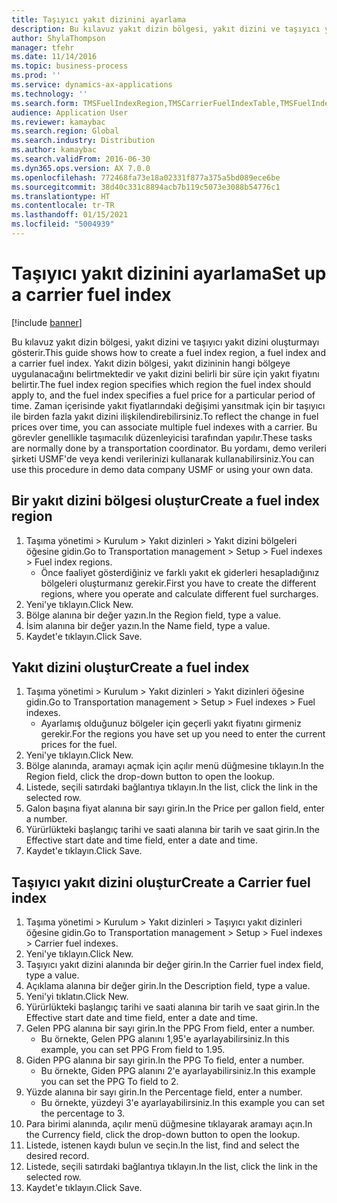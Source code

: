 ```yaml
---
title: Taşıyıcı yakıt dizinini ayarlama
description: Bu kılavuz yakıt dizin bölgesi, yakıt dizini ve taşıyıcı yakıt dizini oluşturmayı gösterir.
author: ShylaThompson
manager: tfehr
ms.date: 11/14/2016
ms.topic: business-process
ms.prod: ''
ms.service: dynamics-ax-applications
ms.technology: ''
ms.search.form: TMSFuelIndexRegion,TMSCarrierFuelIndexTable,TMSFuelIndex
audience: Application User
ms.reviewer: kamaybac
ms.search.region: Global
ms.search.industry: Distribution
ms.author: kamaybac
ms.search.validFrom: 2016-06-30
ms.dyn365.ops.version: AX 7.0.0
ms.openlocfilehash: 772468fa73e18a02331f877a375a5bd089ece6be
ms.sourcegitcommit: 38d40c331c8894acb7b119c5073e3088b54776c1
ms.translationtype: HT
ms.contentlocale: tr-TR
ms.lasthandoff: 01/15/2021
ms.locfileid: "5004939"
---
```

# <a name="set-up-a-carrier-fuel-index"></a><span data-ttu-id="66fc3-103">Taşıyıcı yakıt dizinini ayarlama</span><span class="sxs-lookup"><span data-stu-id="66fc3-103">Set up a carrier fuel index</span></span>

[!include [banner](../../includes/banner.md)]

<span data-ttu-id="66fc3-104">Bu kılavuz yakıt dizin bölgesi, yakıt dizini ve taşıyıcı yakıt dizini oluşturmayı gösterir.</span><span class="sxs-lookup"><span data-stu-id="66fc3-104">This guide shows how to create a fuel index region, a fuel index and a carrier fuel index.</span></span> <span data-ttu-id="66fc3-105">Yakıt dizin bölgesi, yakıt dizininin hangi bölgeye uygulanacağını belirtmektedir ve yakıt dizini belirli bir süre için yakıt fiyatını belirtir.</span><span class="sxs-lookup"><span data-stu-id="66fc3-105">The fuel index region specifies which region the fuel index should apply to, and the fuel index specifies a fuel price for a particular period of time.</span></span> <span data-ttu-id="66fc3-106">Zaman içerisinde yakıt fiyatlarındaki değişimi yansıtmak için bir taşıyıcı ile birden fazla yakıt dizini ilişkilendirebilirsiniz.</span><span class="sxs-lookup"><span data-stu-id="66fc3-106">To reflect the change in fuel prices over time, you can associate multiple fuel indexes with a carrier.</span></span>  <span data-ttu-id="66fc3-107">Bu görevler genellikle taşımacılık düzenleyicisi tarafından yapılır.</span><span class="sxs-lookup"><span data-stu-id="66fc3-107">These tasks are normally done by a transportation coordinator.</span></span> <span data-ttu-id="66fc3-108">Bu yordamı, demo verileri şirketi USMF'de veya kendi verilerinizi kullanarak kullanabilirsiniz.</span><span class="sxs-lookup"><span data-stu-id="66fc3-108">You can use this procedure in demo data company USMF or using your own data.</span></span>


## <a name="create-a-fuel-index-region"></a><span data-ttu-id="66fc3-109">Bir yakıt dizini bölgesi oluştur</span><span class="sxs-lookup"><span data-stu-id="66fc3-109">Create a fuel index region</span></span>
1. <span data-ttu-id="66fc3-110">Taşıma yönetimi > Kurulum > Yakıt dizinleri > Yakıt dizini bölgeleri öğesine gidin.</span><span class="sxs-lookup"><span data-stu-id="66fc3-110">Go to Transportation management > Setup > Fuel indexes > Fuel index regions.</span></span>
    * <span data-ttu-id="66fc3-111">Önce faaliyet gösterdiğiniz ve farklı yakıt ek giderleri hesapladığınız bölgeleri oluşturmanız gerekir.</span><span class="sxs-lookup"><span data-stu-id="66fc3-111">First you have to create the different regions, where you operate and calculate different fuel surcharges.</span></span>  
2. <span data-ttu-id="66fc3-112">Yeni'ye tıklayın.</span><span class="sxs-lookup"><span data-stu-id="66fc3-112">Click New.</span></span>
3. <span data-ttu-id="66fc3-113">Bölge alanına bir değer yazın.</span><span class="sxs-lookup"><span data-stu-id="66fc3-113">In the Region field, type a value.</span></span>
4. <span data-ttu-id="66fc3-114">İsim alanına bir değer yazın.</span><span class="sxs-lookup"><span data-stu-id="66fc3-114">In the Name field, type a value.</span></span>
5. <span data-ttu-id="66fc3-115">Kaydet'e tıklayın.</span><span class="sxs-lookup"><span data-stu-id="66fc3-115">Click Save.</span></span>

## <a name="create-a-fuel-index"></a><span data-ttu-id="66fc3-116">Yakıt dizini oluştur</span><span class="sxs-lookup"><span data-stu-id="66fc3-116">Create a fuel index</span></span>
1. <span data-ttu-id="66fc3-117">Taşıma yönetimi > Kurulum > Yakıt dizinleri > Yakıt dizinleri öğesine gidin.</span><span class="sxs-lookup"><span data-stu-id="66fc3-117">Go to Transportation management > Setup > Fuel indexes > Fuel indexes.</span></span>
    * <span data-ttu-id="66fc3-118">Ayarlamış olduğunuz bölgeler için geçerli yakıt fiyatını girmeniz gerekir.</span><span class="sxs-lookup"><span data-stu-id="66fc3-118">For the regions you have set up you need to enter the current prices for the fuel.</span></span>  
2. <span data-ttu-id="66fc3-119">Yeni'ye tıklayın.</span><span class="sxs-lookup"><span data-stu-id="66fc3-119">Click New.</span></span>
3. <span data-ttu-id="66fc3-120">Bölge alanında, aramayı açmak için açılır menü düğmesine tıklayın.</span><span class="sxs-lookup"><span data-stu-id="66fc3-120">In the Region field, click the drop-down button to open the lookup.</span></span>
4. <span data-ttu-id="66fc3-121">Listede, seçili satırdaki bağlantıya tıklayın.</span><span class="sxs-lookup"><span data-stu-id="66fc3-121">In the list, click the link in the selected row.</span></span>
5. <span data-ttu-id="66fc3-122">Galon başına fiyat alanına bir sayı girin.</span><span class="sxs-lookup"><span data-stu-id="66fc3-122">In the Price per gallon field, enter a number.</span></span>
6. <span data-ttu-id="66fc3-123">Yürürlükteki başlangıç tarihi ve saati alanına bir tarih ve saat girin.</span><span class="sxs-lookup"><span data-stu-id="66fc3-123">In the Effective start date and time field, enter a date and time.</span></span>
7. <span data-ttu-id="66fc3-124">Kaydet'e tıklayın.</span><span class="sxs-lookup"><span data-stu-id="66fc3-124">Click Save.</span></span>

## <a name="create-a-carrier-fuel-index"></a><span data-ttu-id="66fc3-125">Taşıyıcı yakıt dizini oluştur</span><span class="sxs-lookup"><span data-stu-id="66fc3-125">Create a Carrier fuel index</span></span>
1. <span data-ttu-id="66fc3-126">Taşıma yönetimi > Kurulum > Yakıt dizinleri > Taşıyıcı yakıt dizinleri öğesine gidin.</span><span class="sxs-lookup"><span data-stu-id="66fc3-126">Go to Transportation management > Setup > Fuel indexes > Carrier fuel indexes.</span></span>
2. <span data-ttu-id="66fc3-127">Yeni'ye tıklayın.</span><span class="sxs-lookup"><span data-stu-id="66fc3-127">Click New.</span></span>
3. <span data-ttu-id="66fc3-128">Taşıyıcı yakıt dizini alanında bir değer girin.</span><span class="sxs-lookup"><span data-stu-id="66fc3-128">In the Carrier fuel index field, type a value.</span></span>
4. <span data-ttu-id="66fc3-129">Açıklama alanına bir değer girin.</span><span class="sxs-lookup"><span data-stu-id="66fc3-129">In the Description field, type a value.</span></span>
5. <span data-ttu-id="66fc3-130">Yeni'yi tıklatın.</span><span class="sxs-lookup"><span data-stu-id="66fc3-130">Click New.</span></span>
6. <span data-ttu-id="66fc3-131">Yürürlükteki başlangıç tarihi ve saati alanına bir tarih ve saat girin.</span><span class="sxs-lookup"><span data-stu-id="66fc3-131">In the Effective start date and time field, enter a date and time.</span></span>
7. <span data-ttu-id="66fc3-132">Gelen PPG alanına bir sayı girin.</span><span class="sxs-lookup"><span data-stu-id="66fc3-132">In the PPG From field, enter a number.</span></span>
    * <span data-ttu-id="66fc3-133">Bu örnekte, Gelen PPG alanını 1,95'e ayarlayabilirsiniz.</span><span class="sxs-lookup"><span data-stu-id="66fc3-133">In this example, you can set PPG From field to 1.95.</span></span>  
8. <span data-ttu-id="66fc3-134">Giden PPG alanına bir sayı girin.</span><span class="sxs-lookup"><span data-stu-id="66fc3-134">In the PPG To field, enter a number.</span></span>
    * <span data-ttu-id="66fc3-135">Bu örnekte, Giden PPG alanını 2'e ayarlayabilirsiniz.</span><span class="sxs-lookup"><span data-stu-id="66fc3-135">In this example you can set the PPG To field to 2.</span></span>  
9. <span data-ttu-id="66fc3-136">Yüzde alanına bir sayı girin.</span><span class="sxs-lookup"><span data-stu-id="66fc3-136">In the Percentage field, enter a number.</span></span>
    * <span data-ttu-id="66fc3-137">Bu örnekte, yüzdeyi 3'e ayarlayabilirsiniz.</span><span class="sxs-lookup"><span data-stu-id="66fc3-137">In this example you can set the percentage to 3.</span></span>  
10. <span data-ttu-id="66fc3-138">Para birimi alanında, açılır menü düğmesine tıklayarak aramayı açın.</span><span class="sxs-lookup"><span data-stu-id="66fc3-138">In the Currency field, click the drop-down button to open the lookup.</span></span>
11. <span data-ttu-id="66fc3-139">Listede, istenen kaydı bulun ve seçin.</span><span class="sxs-lookup"><span data-stu-id="66fc3-139">In the list, find and select the desired record.</span></span>
12. <span data-ttu-id="66fc3-140">Listede, seçili satırdaki bağlantıya tıklayın.</span><span class="sxs-lookup"><span data-stu-id="66fc3-140">In the list, click the link in the selected row.</span></span>
13. <span data-ttu-id="66fc3-141">Kaydet'e tıklayın.</span><span class="sxs-lookup"><span data-stu-id="66fc3-141">Click Save.</span></span>

